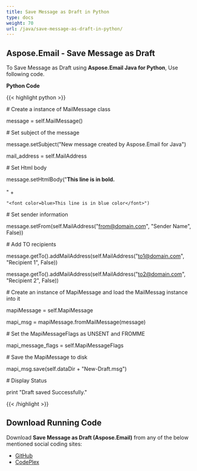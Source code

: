 ```yaml
---
title: Save Message as Draft in Python
type: docs
weight: 70
url: /java/save-message-as-draft-in-python/
---
```


## **Aspose.Email - Save Message as Draft**
To Save Message as Draft using **Aspose.Email Java for Python**, Use following code.

**Python Code**

{{< highlight python >}}



\# Create a instance of MailMessage class

message = self.MailMessage()

\# Set subject of the message

message.setSubject("New message created by Aspose.Email for Java")

mail_address = self.MailAddress

\# Set Html body

message.setHtmlBody("<b>This line is in bold.</b> <br/> <br/>" +

    "<font color=blue>This line is in blue color</font>")

\# Set sender information

message.setFrom(self.MailAddress("from@domain.com", "Sender Name", False))

\# Add TO recipients

message.getTo().addMailAddress(self.MailAddress("to1@domain.com", "Recipient 1", False))

message.getTo().addMailAddress(self.MailAddress("to2@domain.com", "Recipient 2", False))

\# Create an instance of MapiMessage and load the MailMessag instance into it

mapiMessage = self.MapiMessage

mapi_msg = mapiMessage.fromMailMessage(message)

\# Set the MapiMessageFlags as UNSENT and FROMME

mapi_message_flags = self.MapiMessageFlags

\# Save the MapiMessage to disk

mapi_msg.save(self.dataDir + "New-Draft.msg")

\# Display Status

print "Draft saved Successfully."

{{< /highlight >}}
## **Download Running Code**
Download **Save Message as Draft (Aspose.Email)** from any of the below mentioned social coding sites:

- [GitHub](https://github.com/aspose-email/Aspose.Email-for-Java/releases/tag/Aspose.Email_Java_for_Python-v1.0)
- [CodePlex](http://asposeemailjavapython.codeplex.com/releases/)
